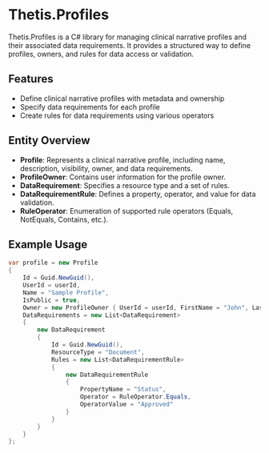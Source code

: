 # Thetis.Profiles

Thetis.Profiles is a C# library for managing clinical narrative profiles and their associated data requirements. It provides a structured way to define profiles, owners, and rules for data access or validation.

## Features

- Define clinical narrative profiles with metadata and ownership
- Specify data requirements for each profile
- Create rules for data requirements using various operators

## Entity Overview

- **Profile**: Represents a clinical narrative profile, including name, description, visibility, owner, and data requirements.
- **ProfileOwner**: Contains user information for the profile owner.
- **DataRequirement**: Specifies a resource type and a set of rules.
- **DataRequirementRule**: Defines a property, operator, and value for data validation.
- **RuleOperator**: Enumeration of supported rule operators (Equals, NotEquals, Contains, etc.).

## Example Usage

```csharp
var profile = new Profile
{
    Id = Guid.NewGuid(),
    UserId = userId,
    Name = "Sample Profile",
    IsPublic = true,
    Owner = new ProfileOwner { UserId = userId, FirstName = "John", LastName = "Doe" },
    DataRequirements = new List<DataRequirement>
    {
        new DataRequirement
        {
            Id = Guid.NewGuid(),
            ResourceType = "Document",
            Rules = new List<DataRequirementRule>
            {
                new DataRequirementRule
                {
                    PropertyName = "Status",
                    Operator = RuleOperator.Equals,
                    OperatorValue = "Approved"
                }
            }
        }
    }
};